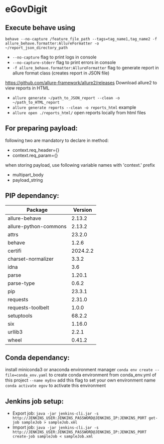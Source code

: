 # eGovDigit

## Execute behave using
`behave --no-capture /feature_file_path --tags=tag_name1,tag_name2 -f allure_behave.formatter:AllureFormatter -o ~/report_json_directory_path`

- `--no-capture` flag to print logs in console 
- `--no-capture-stderr` flag to print errors in console
- `-f allure_behave.formatter:AllureFormatter` flag to generate report in allure format class (creates report in JSON file)

https://github.com/allure-framework/allure2/releases Download allure2 to view reports in HTML

- `allure generate ~/path_to_JSON_report --clean -o ~/path_to_HTML_report` 
- `allure generate reports --clean -o reports_html` example 
- `allure open ./reports_html/` open reports locally from html files 

## For preparing payload:
following two are mandatory to declare in method:
- context.req_header={}
- context.req_param={}

when storing payload, use following variable names with 'context.' prefix 
- multipart_body
- payload_string

## PIP dependancy: 
|Package            |Version|
|-------------------|------|
|allure-behave         |2.13.2|
|allure-python-commons |2.13.2|
|attrs                 |23.2.0|
|behave             |1.2.6|
|certifi            |2024.2.2|
|charset-normalizer |3.3.2|
|idna               |3.6|
|parse              |1.20.1|
|parse-type         |0.6.2|
|pip                |23.3.1|
|requests           |2.31.0|
|requests-toolbelt  |1.0.0|
|setuptools         |68.2.2|
|six                |1.16.0|
|urllib3            |2.2.1|
|wheel              |0.41.2|

## Conda dependancy: 
install miniconda3 or anaconda environment manager
`conda env create --file=conda_env.yaml` to create conda environment from conda_env.yml of this project
`--name myEnv` add this flag to set your own environment name 
`conda activate egov` to activate this environment

## Jenkins job setup:
- Export job: `java -jar jenkins-cli.jar -s http://JENKINS_USER:JENKINS_PASSWORD@JENKINS_IP:JENKINS_PORT get-job sampleJob > sampleJob.xml`
- Import job: `java -jar jenkins-cli.jar -s http://JENKINS_USER:JENKINS_PASSWORD@JENKINS_IP:JENKINS_PORT create-job sampleJob < sampleJob.xml`
